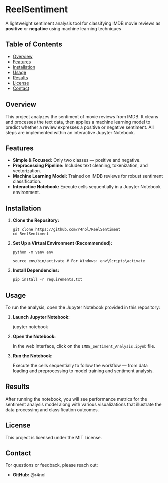# ReelSentiment
A lightweight sentiment analysis tool for classifying IMDB movie reviews as **positive** or **negative** using machine learning techniques

## Table of Contents

- [Overview](#overview)
- [Features](#features)
- [Installation](#installation)
- [Usage](#usage)
- [Results](#results)
- [License](#license)
- [Contact](#contact)

## Overview

This project analyzes the sentiment of movie reviews from IMDB. It cleans and processes the text data, then applies a machine learning model to predict whether a review expresses a positive or negative sentiment. All steps are implemented within an interactive Jupyter Notebook.

## Features

- **Simple & Focused:** Only two classes — positive and negative.
- **Preprocessing Pipeline:** Includes text cleaning, tokenization, and vectorization.
- **Machine Learning Model:** Trained on IMDB reviews for robust sentiment classification.
- **Interactive Notebook:** Execute cells sequentially in a Jupyter Notebook environment.

## Installation

1. **Clone the Repository:**

   ```
   git clone https://github.com/r4nol/ReelSentiment
   cd ReelSentiment
   ```

2. **Set Up a Virtual Environment (Recommended):**

   ```
   python -m venv env
   ```
   ```
   source env/bin/activate # For Windows: env\Scripts\activate
   ```
4. **Install Dependencies:**

   ```
   pip install -r requirements.txt
   ```

## Usage

To run the analysis, open the Jupyter Notebook provided in this repository:

1. **Launch Jupyter Notebook:**

   jupyter notebook

2. **Open the Notebook:**

   In the web interface, click on the `IMDB_Sentiment_Analysis.ipynb` file.

3. **Run the Notebook:**

   Execute the cells sequentially to follow the workflow — from data loading and preprocessing to model training and sentiment analysis.

## Results

After running the notebook, you will see performance metrics for the sentiment analysis model along with various visualizations that illustrate the data processing and classification outcomes.

## License

This project is licensed under the MIT License.

## Contact

For questions or feedback, please reach out:

- **GitHub:** @r4nol
